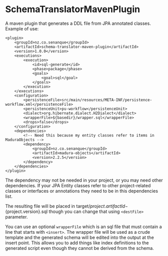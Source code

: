 SchemaTranslatorMavenPlugin
===========================

A maven plugin that generates a DDL file from JPA annotated classes.
Example of use:

````
<plugin>
	<groupId>nz.co.senanque</groupId>
	<artifactId>schema-translator-maven-plugin</artifactId>
	<version>1.0.0</version>
	<executions>
		<execution>
			<id>sql-generate</id>
			<phase>package</phase>
			<goals>
				<goal>sql</goal>
			</goals>
		</execution>
	</executions>
	<configuration>
		<persistenceFile>src/main/resources/META-INF/persistence-workflow.xml</persistenceFile>
		<persistenceUnit>pu-workflow</persistenceUnit>
		<dialect>org.hibernate.dialect.H2Dialect</dialect>
		<wrapperFile>${basedir}/wrapper.sql</wrapperFile>
		<drops>false</drops>
	</configuration>
	<dependencies>
		<!-- Need this because my entity classes refer to items in MaduraObjects -->
		<dependency>
			<groupId>nz.co.senanque</groupId>
			<artifactId>madura-objects</artifactId>
			<version>2.2.5</version>
		</dependency>
	</dependencies>
</plugin>
````

The dependency may not be needed in your project, or you may need other dependencies. If your JPA Entity classes
refer to other project-related classes or interfaces or annotations they need to be in this dependencies list.

The resulting file will be placed in target/${project.artifactId}-${project.version}.sql though you can change that
using `<destFile>` parameter.

You can use an optional `wrapperFile` which is an sql file that must contain a line that starts with `<insert>`.
The wrapper file will be used as a crude template and the generated schema will be edited into the output at the insert point. This allows you to add things like index definitions to the generated script even though they cannot be derived from the schema. 